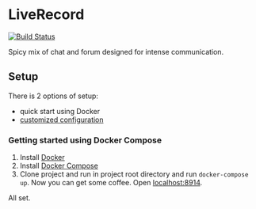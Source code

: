 # LiveRecord

[![Build Status](https://travis-ci.org/zoonman/ruliq.svg?branch=master)](https://travis-ci.org/zoonman/ruliq)

Spicy mix of chat and forum designed for intense communication.

## Setup

There is 2 options of setup: 
 - quick start using Docker
 - [customized configuration](docs/configuration.md)


### Getting started using Docker Compose

1. Install [Docker](https://docs.docker.com/engine/installation/)
2. Install [Docker Compose](https://docs.docker.com/compose/install/)
3. Clone project and run in project root directory and run `docker-compose up`. Now you can get some coffee. Open [localhost:8914](http://localhost:8914/).

All set.
